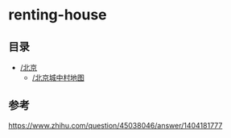 # renting-house

## 目录
- [/北京](/北京)
  - [/北京城中村地图](/北京/城中村地图.jpg)

## 参考
https://www.zhihu.com/question/45038046/answer/1404181777
